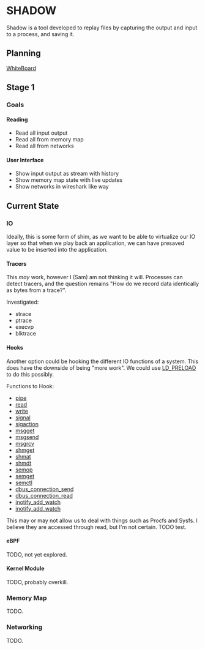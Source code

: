# SHADOW

Shadow is a tool developed to replay files by capturing the output and input to a process, and saving it.


## Planning

[WhiteBoard](https://miro.com/app/board/uXjVL2dvQCc=/?share_link_id=128326230375)

## Stage 1

### Goals

#### Reading

- Read all input output
- Read all from memory map
- Read all from networks

#### User Interface

- Show input output as stream with history
- Show memory map state with live updates
- Show networks in wireshark like way 


## Current State

### IO

Ideally, this is some form of shim, as we want to be able to virtualize our IO layer so that when we play back an application, we can have presaved value to be inserted into the application.

#### Tracers

This _may_ work, however I (Sam) am not thinking it will. Processes can detect tracers, and the question remains "How do we record data identically as bytes from a trace?". 

Investigated:

- strace
- ptrace
- execvp
- blktrace

#### Hooks

Another option could be hooking the different IO functions of a system. This does have the downside of being "more work". We could use [LD_PRELOAD](https://www.baeldung.com/linux/ld_preload-trick-what-is) to do this possibly.


Functions to Hook:
- [pipe](https://man7.org/linux/man-pages/man2/pipe.2.html)
- [read](https://man7.org/linux/man-pages/man2/read.2.html)
- [write](https://man7.org/linux/man-pages/man2/write.2.html)
- [signal](https://man7.org/linux/man-pages/man2/signal.2.html)
- [sigaction](https://man7.org/linux/man-pages/man2/sigaction.2.html)
- [msgget](https://man7.org/linux/man-pages/man2/msgget.2.html)
- [msgsend](https://man7.org/linux/man-pages/man2/msgsend.2.html)
- [msgrcv](https://man7.org/linux/man-pages/man2/msgrcv.2.html)
- [shmget](https://man7.org/linux/man-pages/man2/shmget.2.html)
- [shmat](https://man7.org/linux/man-pages/man2/shmat.2.html)
- [shmdt](https://man7.org/linux/man-pages/man2/shmdt.2.html)
- [semop](https://man7.org/linux/man-pages/man2/semop.2.html)
- [semget](https://man7.org/linux/man-pages/man2/semget.2.html)
- [semctl](https://man7.org/linux/man-pages/man2/semctl.2.html)
- [dbus_connection_send](https://man7.org/linux/man-pages/man2/dbus_connection_send.2.html)
- [dbus_connection_read](https://man7.org/linux/man-pages/man2/dbus_connection_read.2.html)
- [inotify_add_watch](https://man7.org/linux/man-pages/man2/inotify_add_watch.2.html)
- [inotify_add_watch](https://man7.org/linux/man-pages/man2/inotify_add_watch.2.html)

This may or may not allow us to deal with things such as Procfs and Sysfs. I believe they are accessed through read, but I'm not certain. TODO test.


#### eBPF

TODO, not yet explored.

#### Kernel Module

TODO, probably overkill.

### Memory Map

TODO.

### Networking

TODO.

